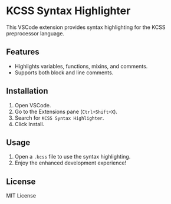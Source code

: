 # KCSS Syntax Highlighter

This VSCode extension provides syntax highlighting for the KCSS preprocessor language.

## Features
- Highlights variables, functions, mixins, and comments.
- Supports both block and line comments.

## Installation
1. Open VSCode.
2. Go to the Extensions pane (`Ctrl+Shift+X`).
3. Search for `KCSS Syntax Highlighter`.
4. Click Install.

## Usage
1. Open a `.kcss` file to use the syntax highlighting.
2. Enjoy the enhanced development experience!

## License
MIT License
